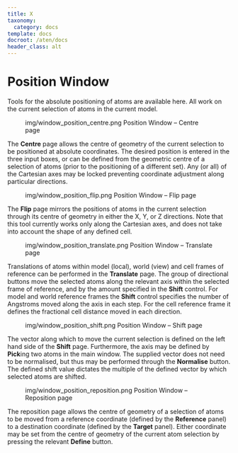 ```yaml
---
title: X
taxonomy:
  category: docs
template: docs
docroot: /aten/docs
header_class: alt
---
```



# Position Window

Tools for the absolute positioning of atoms are available here. All work on the current selection of atoms in the current model.

<figure>
  <image>img/window_position_centre.png</image>
  <caption>Position Window – Centre page</caption>
</figure>

The **Centre** page allows the centre of geometry of the current selection to be positioned at absolute coordinates. The desired position is entered in the three input boxes, or can be defined from the geometric centre of a selection of atoms (prior to the positioning of a different set). Any (or all) of the Cartesian axes may be locked preventing coordinate adjustment along particular directions.

<figure>
  <image>img/window_position_flip.png</image>
  <caption>Position Window – Flip page</caption>
</figure>

The **Flip** page mirrors the positions of atoms in the current selection through its centre of geometry in either the X, Y, or Z directions. Note that this tool currently works only along the Cartesian axes, and does not take into account the shape of any defined cell.

<figure>
  <image>img/window_position_translate.png</image>
  <caption>Position Window – Translate page</caption>
</figure>

Translations of atoms within model (local), world (view) and cell frames of reference can be performed in the **Translate** page. The group of directional buttons move the selected atoms along the relevant axis within the selected frame of reference, and by the amount specified in the **Shift** control. For model and world reference frames the **Shift** control specifies the number of Angstroms moved along the axis in each step. For the cell reference frame it defines the fractional cell distance moved in each direction.

<figure>
  <image>img/window_position_shift.png</image>
  <caption>Position Window – Shift page</caption>
</figure>

The vector along which to move the current selection is defined on the left hand side of the **Shift** page. Furthermore, the axis may be defined by **Pick**ing two atoms in the main window. The supplied vector does not need to be normalised, but thus may be performed through the **Normalise** button. The defined shift value dictates the multiple of the defined vector by which selected atoms are shifted.

<figure>
  <image>img/window_position_reposition.png</image>
  <caption>Position Window – Reposition page</caption>
</figure>

The reposition page allows the centre of geometry of a selection of atoms to be moved from a reference coordinate (defined by the **Reference** panel) to a destination coordinate (defined by the **Target** panel). Either coordinate may be set from the centre of geometry of the current atom selection by pressing the relevant **Define** button.


